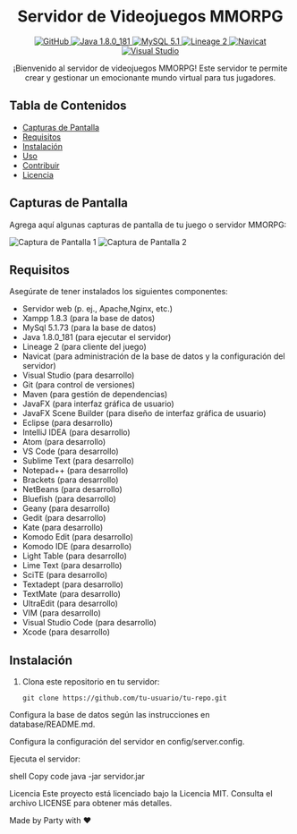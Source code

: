 <h1 align="center">Servidor de Videojuegos MMORPG</h1>

<p align="center">
  <a href="https://github.com/tu-usuario/tu-repo">
    <img alt="GitHub" src="https://img.shields.io/badge/GitHub-Ver%20en%20GitHub-blue?style=for-the-badge">
  </a>
  <a href="https://www.java.com/">
    <img alt="Java 1.8.0_181" src="https://img.shields.io/badge/Java-8%2B-blue?style=for-the-badge">
  </a>
<a href="https://www.navicat.com/">
    <img alt="MySQL 5.1" src="https://img.shields.io/badge/Navicat-Compatible-blue?style=for-the-badge">
  </a>
  <a href="https://www.lineage2.com/">
    <img alt="Lineage 2" src="https://img.shields.io/badge/Lineage%202-Compatible-blue?style=for-the-badge">
  </a>
  <a href="https://www.navicat.com/">
    <img alt="Navicat" src="https://img.shields.io/badge/Navicat-Compatible-blue?style=for-the-badge">
  </a>
  <a href="https://visualstudio.microsoft.com/">
    <img alt="Visual Studio" src="https://img.shields.io/badge/Visual%20Studio-Compatible-blue?style=for-the-badge">
  </a>
</p>

<p align="center">
  ¡Bienvenido al servidor de videojuegos MMORPG! Este servidor te permite crear y gestionar un emocionante mundo virtual para tus jugadores.
</p>

## Tabla de Contenidos

- [Capturas de Pantalla](#capturas-de-pantalla)
- [Requisitos](#requisitos)
- [Instalación](#instalación)
- [Uso](#uso)
- [Contribuir](#contribuir)
- [Licencia](#licencia)

## Capturas de Pantalla

Agrega aquí algunas capturas de pantalla de tu juego o servidor MMORPG:

![Captura de Pantalla 1](screenshots/screenshot1.png)
![Captura de Pantalla 2](screenshots/screenshot2.png)

## Requisitos

Asegúrate de tener instalados los siguientes componentes:

- Servidor web (p. ej., Apache,Nginx, etc.)
- Xampp 1.8.3 (para la base de datos)
- MySql 5.1.73 (para la base de datos)
- Java 1.8.0_181 (para ejecutar el servidor)
- Lineage 2 (para cliente del juego)
- Navicat (para administración de la base de datos y la configuración del servidor)
- Visual Studio (para desarrollo)
- Git (para control de versiones)
- Maven (para gestión de dependencias)
- JavaFX (para interfaz gráfica de usuario)
- JavaFX Scene Builder (para diseño de interfaz gráfica de usuario)
- Eclipse (para desarrollo)
- IntelliJ IDEA (para desarrollo)
- Atom (para desarrollo)
- VS Code (para desarrollo)
- Sublime Text (para desarrollo)
- Notepad++ (para desarrollo)
- Brackets (para desarrollo)
- NetBeans (para desarrollo)
- Bluefish (para desarrollo)
- Geany (para desarrollo)
- Gedit (para desarrollo)
- Kate (para desarrollo)
- Komodo Edit (para desarrollo)
- Komodo IDE (para desarrollo)
- Light Table (para desarrollo)
- Lime Text (para desarrollo)
- SciTE (para desarrollo)
- Textadept (para desarrollo)
- TextMate (para desarrollo)
- UltraEdit (para desarrollo)
- VIM (para desarrollo)
- Visual Studio Code (para desarrollo)
- Xcode (para desarrollo)

## Instalación

1. Clona este repositorio en tu servidor:

   ```shell
   git clone https://github.com/tu-usuario/tu-repo.git
Configura la base de datos según las instrucciones en database/README.md.

Configura la configuración del servidor en config/server.config.

Ejecuta el servidor:

shell
Copy code
java -jar servidor.jar

Licencia
Este proyecto está licenciado bajo la Licencia MIT. Consulta el archivo LICENSE para obtener más detalles.

Made by Party with ❤️